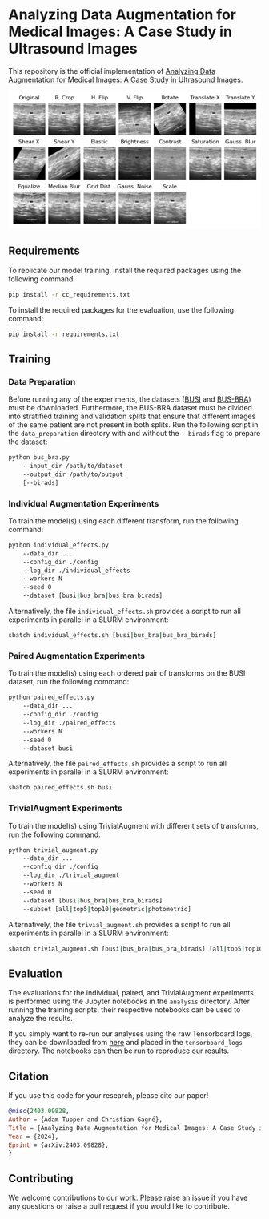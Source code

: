 # Analyzing Data Augmentation for Medical Images: A Case Study in Ultrasound Images

This repository is the official implementation of [Analyzing Data Augmentation for Medical Images: A Case Study in Ultrasound Images](https://arxiv.org/abs/2403.09828).

<p align="center">
  <img src="results/augmentations.png">
</p>

## Requirements

To replicate our model training, install the required packages using the following command:

```bash
pip install -r cc_requirements.txt
```

To install the required packages for the evaluation, use the following command:

```bash
pip install -r requirements.txt
```

## Training

### Data Preparation

Before running any of the experiments, the datasets ([BUSI](https://scholar.cu.edu.eg/?q=afahmy/pages/dataset) and [BUS-BRA](https://zenodo.org/records/8231412)) must be downloaded. Furthermore, the BUS-BRA dataset must be divided into stratified training and validation splits that ensure that different images of the same patient are not present in both splits. Run the following script in the `data_preparation` directory with and without the `--birads` flag to prepare the dataset:

```bash
python bus_bra.py
    --input_dir /path/to/dataset
    --output_dir /path/to/output
    [--birads]
```

### Individual Augmentation Experiments

To train the model(s) using each different transform, run the following command:

```bash
python individual_effects.py 
    --data_dir ...
    --config_dir ./config
    --log_dir ./individual_effects
    --workers N
    --seed 0 
    --dataset [busi|bus_bra|bus_bra_birads]
```

Alternatively, the file `individual_effects.sh` provides a script to run all experiments in parallel in a SLURM environment:

```bash
sbatch individual_effects.sh [busi|bus_bra|bus_bra_birads]
```

### Paired Augmentation Experiments

To train the model(s) using each ordered pair of transforms on the BUSI dataset, run the following command:

```bash
python paired_effects.py
    --data_dir ...
    --config_dir ./config
    --log_dir ./paired_effects
    --workers N
    --seed 0
    --dataset busi
```

Alternatively, the file `paired_effects.sh` provides a script to run all experiments in parallel in a SLURM environment:

```bash
sbatch paired_effects.sh busi
```

### TrivialAugment Experiments

To train the model(s) using TrivialAugment with different sets of transforms, run the following command:

```bash
python trivial_augment.py
    --data_dir ...
    --config_dir ./config
    --log_dir ./trivial_augment
    --workers N
    --seed 0 
    --dataset [busi|bus_bra|bus_bra_birads]
    --subset [all|top5|top10|geometric|photometric]
```

Alternatively, the file `trivial_augment.sh` provides a script to run all experiments in parallel in a SLURM environment:

```bash
sbatch trivial_augment.sh [busi|bus_bra|bus_bra_birads] [all|top5|top10|geometric|photometric]
```

## Evaluation

The evaluations for the individual, paired, and TrivialAugment experiments is performed using the Jupyter notebooks in the `analysis` directory. After running the training scripts, their respective notebooks can be used to analyze the results.

If you simply want to re-run our analyses using the raw Tensorboard logs, they can be downloaded from [here](https://drive.google.com/file/d/15Qtn4JGGCYX6p5UgIXl6gat3eC3bVhA_/view?usp=sharing) and placed in the `tensorboard_logs` directory. The notebooks can then be run to reproduce our results.

## Citation

If you use this code for your research, please cite our paper!

```bibtex
@misc{2403.09828,
Author = {Adam Tupper and Christian Gagné},
Title = {Analyzing Data Augmentation for Medical Images: A Case Study in Ultrasound Images},
Year = {2024},
Eprint = {arXiv:2403.09828},
}
```


## Contributing

We welcome contributions to our work. Please raise an issue if you have any questions or raise a pull request if you would like to contribute.